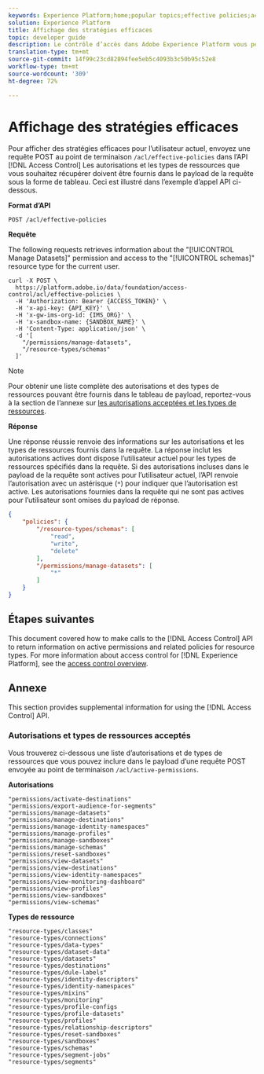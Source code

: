 ```yaml
---
keywords: Experience Platform;home;popular topics;effective policies;access control api
solution: Experience Platform
title: Affichage des stratégies efficaces
topic: developer guide
description: Le contrôle d’accès dans Adobe Experience Platform vous permet de gérer les rôles et les autorisations pour diverses fonctionnalités de Platform à l’aide d’Adobe Admin Console. Ce document sert de guide pour la vue de stratégies efficaces à l’aide de l’API contrôle d'accès pour Adobe Experience Platform.
translation-type: tm+mt
source-git-commit: 14f99c23cd82894fee5eb5c4093b3c50b95c52e8
workflow-type: tm+mt
source-wordcount: '309'
ht-degree: 72%

---
```



# Affichage des stratégies efficaces

Pour afficher des stratégies efficaces pour l’utilisateur actuel, envoyez une requête POST au point de terminaison `/acl/effective-policies` dans l’API [!DNL Access Control] Les autorisations et les types de ressources que vous souhaitez récupérer doivent être fournis dans le payload de la requête sous la forme de tableau. Ceci est illustré dans l’exemple d’appel API ci-dessous.

**Format d’API**

```http
POST /acl/effective-policies
```

**Requête**

The following requests retrieves information about the &quot;[!UICONTROL Manage Datasets]&quot; permission and access to the &quot;[!UICONTROL schemas]&quot; resource type for the current user.

```shell
curl -X POST \
  https://platform.adobe.io/data/foundation/access-control/acl/effective-policies \
  -H 'Authorization: Bearer {ACCESS_TOKEN}' \
  -H 'x-api-key: {API_KEY}' \
  -H 'x-gw-ims-org-id: {IMS_ORG}' \
  -H 'x-sandbox-name: {SANDBOX_NAME}' \
  -H 'Content-Type: application/json' \
  -d '[
    "/permissions/manage-datasets",
    "/resource-types/schemas"
  ]'
```

>[!NOTE]
>
>Pour obtenir une liste complète des autorisations et des types de ressources pouvant être fournis dans le tableau de payload, reportez-vous à la section de l’annexe sur [les autorisations acceptées et les types de ressources](#accepted-permissions-and-resource-types).

**Réponse**

Une réponse réussie renvoie des informations sur les autorisations et les types de ressources fournis dans la requête. La réponse inclut les autorisations actives dont dispose l’utilisateur actuel pour les types de ressources spécifiés dans la requête. Si des autorisations incluses dans le payload de la requête sont actives pour l’utilisateur actuel, l’API renvoie l’autorisation avec un astérisque (`*`) pour indiquer que l’autorisation est active. Les autorisations fournies dans la requête qui ne sont pas actives pour l’utilisateur sont omises du payload de réponse.

```json
{
    "policies": {
        "/resource-types/schemas": [
            "read",
            "write",
            "delete"
        ],
        "/permissions/manage-datasets": [
            "*"
        ]
    }
}
```

## Étapes suivantes

This document covered how to make calls to the [!DNL Access Control] API to return information on active permissions and related policies for resource types. For more information about access control for [!DNL Experience Platform], see the [access control overview](../home.md).

## Annexe

This section provides supplemental information for using the [!DNL Access Control] API.

### Autorisations et types de ressources acceptés

Vous trouverez ci-dessous une liste d’autorisations et de types de ressources que vous pouvez inclure dans le payload d’une requête POST envoyée au point de terminaison `/acl/active-permissions`.

**Autorisations**

```plaintext
"permissions/activate-destinations"
"permissions/export-audience-for-segments"
"permissions/manage-datasets"
"permissions/manage-destinations"
"permissions/manage-identity-namespaces"
"permissions/manage-profiles"
"permissions/manage-sandboxes"
"permissions/manage-schemas"
"permissions/reset-sandboxes"
"permissions/view-datasets"
"permissions/view-destinations"
"permissions/view-identity-namespaces"
"permissions/view-monitoring-dashboard"
"permissions/view-profiles"
"permissions/view-sandboxes"
"permissions/view-schemas"
```

**Types de ressource**

```plaintext
"resource-types/classes"
"resource-types/connections"
"resource-types/data-types"
"resource-types/dataset-data"
"resource-types/datasets"
"resource-types/destinations"
"resource-types/dule-labels"
"resource-types/identity-descriptors"
"resource-types/identity-namespaces"
"resource-types/mixins"
"resource-types/monitoring"
"resource-types/profile-configs
"resource-types/profile-datasets"
"resource-types/profiles"
"resource-types/relationship-descriptors"
"resource-types/reset-sandboxes"
"resource-types/sandboxes"
"resource-types/schemas"
"resource-types/segment-jobs"
"resource-types/segments"
```
